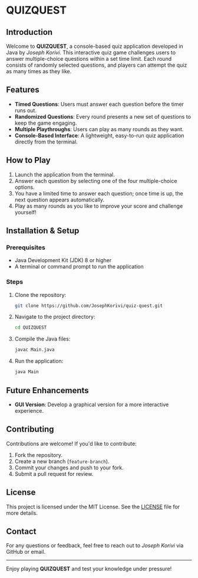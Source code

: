 # QUIZQUEST

## Introduction
Welcome to **QUIZQUEST**, a console-based quiz application developed in Java by *Joseph Korivi*. This interactive quiz game challenges users to answer multiple-choice questions within a set time limit. Each round consists of randomly selected questions, and players can attempt the quiz as many times as they like.

## Features
- **Timed Questions**: Users must answer each question before the timer runs out.
- **Randomized Questions**: Every round presents a new set of questions to keep the game engaging.
- **Multiple Playthroughs**: Users can play as many rounds as they want.
- **Console-Based Interface**: A lightweight, easy-to-run quiz application directly from the terminal.

## How to Play
1. Launch the application from the terminal.
2. Answer each question by selecting one of the four multiple-choice options.
3. You have a limited time to answer each question; once time is up, the next question appears automatically.
4. Play as many rounds as you like to improve your score and challenge yourself!

## Installation & Setup
### Prerequisites
- Java Development Kit (JDK) 8 or higher
- A terminal or command prompt to run the application

### Steps
1. Clone the repository:
   ```sh
   git clone https://github.com/JosephKorivi/quiz-quest.git
   ```
2. Navigate to the project directory:
   ```sh
   cd QUIZQUEST
   ```
3. Compile the Java files:
   ```sh
   javac Main.java
   ```
4. Run the application:
   ```sh
   java Main
   ```

## Future Enhancements
- **GUI Version**: Develop a graphical version for a more interactive experience.

## Contributing
Contributions are welcome! If you'd like to contribute:
1. Fork the repository.
2. Create a new branch (`feature-branch`).
3. Commit your changes and push to your fork.
4. Submit a pull request for review.

## License
This project is licensed under the MIT License. See the [LICENSE](LICENSE) file for more details.

## Contact
For any questions or feedback, feel free to reach out to *Joseph Korivi* via GitHub or email.

---
Enjoy playing **QUIZQUEST** and test your knowledge under pressure!

